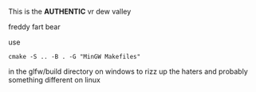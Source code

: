 This is the **AUTHENTIC** vr dew valley

freddy fart bear

use

`cmake -S .. -B . -G "MinGW Makefiles"`

in the glfw/build directory on windows to rizz up the haters and probably
something different on linux